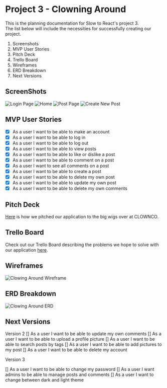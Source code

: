 Project 3 - Clowning Around
==============================

This is the planning documentation for Slow to React's project 3.  
The list below will include the necessities for successfully creating our project. 

1. Screenshots
2. MVP User Stories
3. Pitch Deck 
4. Trello Board
5. Wireframes
6. ERD Breakdown 
7. Next Versions 

ScreenShots
---------------
![Login Page](images/LoginPage.png)
![Home](/images/HomePage.png)
![Post Page](/images/PostPage.png)
![Create New Post](/images/CreateNewPost.png)


MVP User Stories
----------------

- [x] As a user I want to be able to make an account
- [x] As a user I want to be able to log in
- [x] As a user I want to be able to log out
- [x] As a user I want to be able to view posts
- [x] As a user I want to be able to like or dislike a post
- [x] As a user I want to be able to comment on a post
- [x] As a user I want to see all comments on a post
- [x] As a user I want to be able to create a post
- [x] As a user I want to be able to delete my own post
- [x] As a user I want to be able to update my own post
- [x] As a user I want to be able to delete my own comments

Pitch Deck
---------------------
[Here](https://docs.google.com/presentation/d/10eaTwo8Q6Potm98l5VEC-mSVM3T2HwRvdJ4ipaLdRDQ/edit#slide=id.p) is how we pitched our application to the big wigs over at CLOWNCO. 

Trello Board
----------------------

Check out our Trello Board describing the problems we hope to solve with our application [here](https://trello.com/invite/b/ytAofYvc/ATTI90ed1247b0b2349b4ef3d74a64cc27d56A731FBF/project-3). 


Wireframes
-----------------
![Clowing Around Wireframe](/images/ClowningAroundWireframe.png)

ERD Breakdown 
---------------------
![Clowing Around ERD](/images/ClowningAroundERD.png)


Next Versions
-------------

Version 2 
[] As a user I want to be able to update my own comments
[] As a user I want to be able to upload a profile picture
[] As a user I want to be able to search posts by tags
[] As a user I want to be able to add pictures to my post
[] As a user I want to be able to delete my account

Version 3

[] As a user I want to be able to change my password
[] As a user I want admins to be able to manage posts and comments
[] As a user I want to change between dark and light theme
